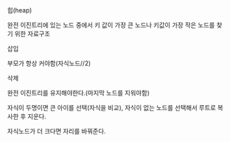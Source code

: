 힙(heap)

완전 이진트리에 있는 노드 중에서 키 값이 가장 큰 노드나 키값이 가장 작은 노드를 찾기 위한 자료구조



삽입

부모가 항상 커야함(자식노드//2)



삭제

완전 이진트리를 유지해야한다.(마지막 노드를 지워야함)

자식이 두명이면 큰 아이를 선택(자식을 비교), 자식이 없는 노드를 선택해서 루트로 복사한 후 지운다. 

자식노드가 더 크다면 자리를 바꿔준다.

